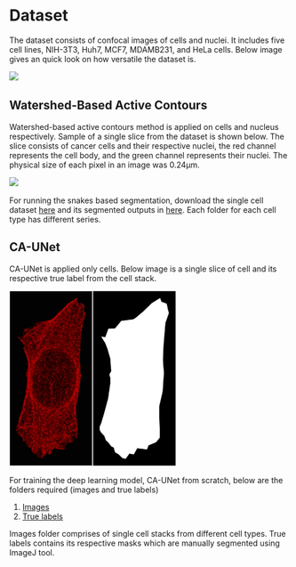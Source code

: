 
# Dataset
The dataset consists of confocal images of cells and nuclei. It includes five cell lines, NIH-3T3, Huh7, MCF7, MDAMB231, and HeLa cells. Below image gives an quick look on how versatile the dataset is. 

<img src="https://github.com/iitgoa-ml/cell-segmentation/blob/master/data/img/five_diff_types_cells.jpg" style="width: 1100px; height: auto;">

## Watershed-Based Active Contours
Watershed-based active contours method is applied on cells and nucleus respectively. 
Sample of a single slice from the dataset is shown below. The slice consists of cancer cells and their respective nuclei, the red channel represents the cell body, and the green channel represents their nuclei. The physical size of each pixel in an image was 0.24μm.

<img src="https://github.com/iitgoa-ml/cell-segmentation/blob/master/data/img/fig1.1.jpeg" style="width: 400px; height: auto;">

For running the snakes based segmentation, download the single cell dataset [here](https://drive.google.com/drive/folders/1pF_CMN2xSa-uDNoAEBFeSwOR3odVDFmu?usp=sharing) and its segmented outputs in [here](https://drive.google.com/drive/folders/1AzJdeFaWMrHG-7JSksVIEMJPHbz67shV?usp=sharing). Each folder for each cell type has different series.

## CA-UNet
CA-UNet is applied only cells. Below image is a single slice of cell and its respective true label from the cell stack. 

<img src="https://github.com/iitgoa-ml/3d-cells-nuclei-segmentation/blob/master/cells/CA-UNet/img/single_cells.jpg" style="width: 300px; height: auto;">

For training the deep learning model, CA-UNet from scratch, below are the folders required (images and true labels)

1. [Images](https://drive.google.com/file/d/1SqBszFNqwly6LsILFYyEc6e_QWrqB_gg/view?usp=sharing)
2. [True labels](https://drive.google.com/file/d/1NVauota4nr1uI2kvt9aGkzeXgEa_813T/view?usp=sharing)

Images folder comprises of single cell stacks from different cell types. True labels contains its respective masks which are manually segmented using ImageJ tool. 




 



